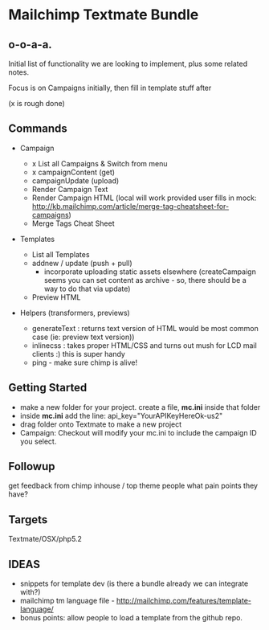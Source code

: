 Mailchimp Textmate Bundle
=========================

o-o-a-a.
--------

Initial list of functionality we are looking to implement, plus some related notes.

Focus is on Campaigns initially, then fill in template stuff after

(x is rough done)

Commands
--------
* Campaign
  * x List all Campaigns & Switch from menu
  * x campaignContent (get)
  * campaignUpdate (upload)
  * Render Campaign Text 
  * Render Campaign HTML (local will work provided user fills in mock: http://kb.mailchimp.com/article/merge-tag-cheatsheet-for-campaigns)
  * Merge Tags Cheat Sheet
  
* Templates
  * List all Templates
  * addnew / update (push + pull)
    * incorporate uploading static assets elsewhere 
    (createCampaign seems you can set content as archive - so, there should be a way to do that via update)
  * Preview HTML
  
* Helpers (transformers, previews)
  * generateText : returns text version of HTML would be most common case (ie: preview text version)) 
  * inlinecss : takes proper HTML/CSS and turns out mush for LCD mail clients :) this is super handy
  * ping - make sure chimp is alive!

Getting Started
---------------

* make a new folder for your project. create a file, **mc.ini** inside that folder
* inside **mc.ini** add the line: api\_key="YourAPIKeyHereOk-us2"
* drag folder onto Textmate to make a new project
* Campaign: Checkout will modify your mc.ini to include the campaign ID you select.


Followup
--------

get feedback from chimp inhouse / top theme people what pain points they have?


Targets
-------

Textmate/OSX/php5.2  
  
IDEAS
-----

* snippets for template dev (is there a bundle already we can integrate with?)
* mailchimp tm language file - http://mailchimp.com/features/template-language/
* bonus points: allow people to load a template from the github repo.
